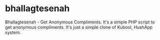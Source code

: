 # bhallagtesenah
Bhallagtesenah - Get Anonymous Compliments. It's a simple PHP script to get anonymous compliments. It's just a simple clone of Kubool, HushApp system.

